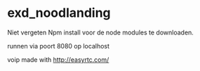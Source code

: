 exd_noodlanding
===============
Niet vergeten Npm install voor de node modules te downloaden.

runnen via poort 8080 op localhost

voip made with http://easyrtc.com/
